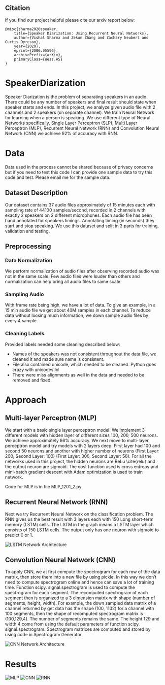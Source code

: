 ## Citation
If you find our project helpful please cite our arxiv report below:

```
@misc{sharma2020speaker,
    title={Speaker Diarization: Using Recurrent Neural Networks},
    author={Vishal Sharma and Zekun Zhang and Zachary Neubert and Curtis Dyreson},
    year={2020},
    eprint={2006.05596},
    archivePrefix={arXiv},
    primaryClass={eess.AS}
}
```

# SpeakerDiarization
Speaker Diarization is the problem of separating speakers in an audio. There could be any number of speakers and final result should state when speaker starts and ends. In this project, we analyze given audio file with 2 channels and 2 speakers (on separate channel). We train Neural Network for learning when a person is speaking. We use different type of Neural Networks specifically, Single Layer Perceptron (SLP), Multi Layer Perceptron (MLP), Recurrent Neural Network (RNN) and Convolution Neural Network (CNN) we achieve 92% of accuracy with RNN. 


# Data
Data used in the process cannot be shared because of privacy concerns but if you need to test this code I can provide one sample data to try this code and test. Please email me for the sample data.

## Dataset Description
Our dataset contains 37 audio files approximately of 15 minutes each with sampling rate of 44100 samples/second, recorded in 2 channels with exactly 2 speakers on 2 different microphones. Each audio file has been hand annotated for speakers timings. Annotating timing (in seconds) they start and stop speaking. We use this dataset and split in 3 parts for training, validation and testing.


## Preprocessing

### Data Normalization
We perform normalization of audio files after observing recorded audio was not in the same scale. Few audio files were louder than others and normalization can help bring all audio files to same scale.

### Sampling Audio
With frame rate being high, we have a lot of data. To give an example, in a 15 min audio file we get about 40M samples in each channel.  To reduce data without loosing much information, we down sample audio files by every 4 sample. 



### Cleaning Labels
Provided labels needed some cleaning described below:
* Names of the speakers was not consistent throughout the data file, we cleaned it and made sure name is consistent.
* File also contained unicode, which needed to be cleaned. Python goes crazy with unicodes lol
* There were miss alignments as well in the data and needed to be removed and fixed.


# Approach 

## Multi-layer Perceptron (MLP)
We start with a basic single layer perceptron model. We implement 3 different models with hidden layer of different sizes 100, 200, 500 neurons. We achieve approximately 86\% accuracy. 
We next move to multi-layer perceptron model and try models with 2 layers deep. First layer had 100 and second 50 neurons and another with higher number of neurons (First Layer: 200, Second Layer: 100) (First Layer: 300, Second Layer: 50). For all the networks used in this project, the hidden neurons are ReLu \cite{relu} and the output neuron are sigmoid. The cost function used is cross entropy and mini-batch gradient descent with Adam optimization is used to train network.

Code for MLP is in file MLP_1201_2.py

## Recurrent Neural Network (RNN)
Next we try Recurrent Neural Network on the classification problem. The RNN gives us the best result with 3 layers each with 150 Long short-term memory (LSTM) cells. The LSTM in the graph means a LSTM layer which consists of 150 LSTM cells. The output only has one neuron with sigmoid to predict 0 or 1. 

![LSTM Network Architecture](https://github.com/vishalshar/SpeakerDiarization_RNN_CNN_LSTM/blob/master/documentation/speaker-diarization-recurrent/RNN.png)

## Convolution Neural Network (CNN)
To apply CNN, we at first compute the spectrogram for each row of the data matrix, then store them into a new file by using pickle. In this way we don’t need to compute spectrogram online and hence can save a lot of training time. Function scipy. signal.spectrogram is used to compute the spectrogram for each segment. The recomputed spectrogram of each segment then is organized to a 3 dimension matrix with shape (number of segments, height, width). For example, the down sampled data matrix of a channel returned by get data has the shape (100, 1102) for a channel with 100 segments, then the shape of recomputed spectrogram matrix is (100,129,4). The number of segments remains the same. The height 129 and width 4 come from using the default parameters of function scipy. signal.spectrogram. Spectrogram matrices are computed and stored by using code in Spectrogram Generator.

![CNN Network Architecture](https://github.com/vishalshar/SpeakerDiarization_RNN_CNN_LSTM/blob/master/documentation/speaker-diarization-recurrent/CNN.png)


# Results

![MLP](https://github.com/vishalshar/SpeakerDiarization_RNN_CNN_LSTM/blob/master/documentation/speaker-diarization-recurrent/MLP_6.png)
![CNN](https://github.com/vishalshar/SpeakerDiarization_RNN_CNN_LSTM/blob/master/documentation/speaker-diarization-recurrent/CNN_1.png)
![RNN](https://github.com/vishalshar/SpeakerDiarization_RNN_CNN_LSTM/blob/master/documentation/speaker-diarization-recurrent/RNN_4.png)
